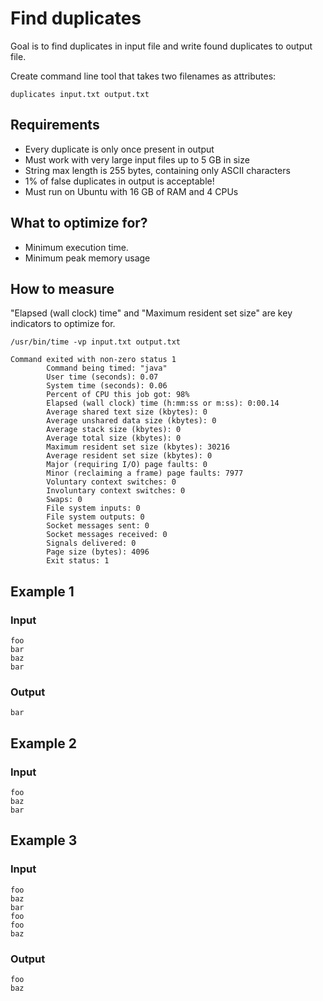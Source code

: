 # Find duplicates
Goal is to find duplicates in input file and write found duplicates to output file.

Create command line tool that takes two filenames as attributes:
```
duplicates input.txt output.txt
```

## Requirements
* Every duplicate is only once present in output
* Must work with very large input files up to 5 GB in size
* String max length is 255 bytes, containing only ASCII characters
* 1% of false duplicates in output is acceptable! 
* Must run on Ubuntu with 16 GB of RAM and 4 CPUs

## What to optimize for?
* Minimum execution time. 
* Minimum peak memory usage

## How to measure
"Elapsed (wall clock) time" and "Maximum resident set size" are key indicators to optimize for.
```
/usr/bin/time -vp input.txt output.txt

Command exited with non-zero status 1
        Command being timed: "java"
        User time (seconds): 0.07
        System time (seconds): 0.06
        Percent of CPU this job got: 98%
        Elapsed (wall clock) time (h:mm:ss or m:ss): 0:00.14
        Average shared text size (kbytes): 0
        Average unshared data size (kbytes): 0
        Average stack size (kbytes): 0
        Average total size (kbytes): 0
        Maximum resident set size (kbytes): 30216
        Average resident set size (kbytes): 0
        Major (requiring I/O) page faults: 0
        Minor (reclaiming a frame) page faults: 7977
        Voluntary context switches: 0
        Involuntary context switches: 0
        Swaps: 0
        File system inputs: 0
        File system outputs: 0
        Socket messages sent: 0
        Socket messages received: 0
        Signals delivered: 0
        Page size (bytes): 4096
        Exit status: 1
```

## Example 1 
### Input
```
foo
bar
baz
bar
```

### Output
```
bar
```

## Example 2 

### Input
```
foo
baz
bar
```

## Example 3
### Input
```
foo
baz
bar
foo
foo
baz
``` 
### Output
```
foo
baz
``` 
